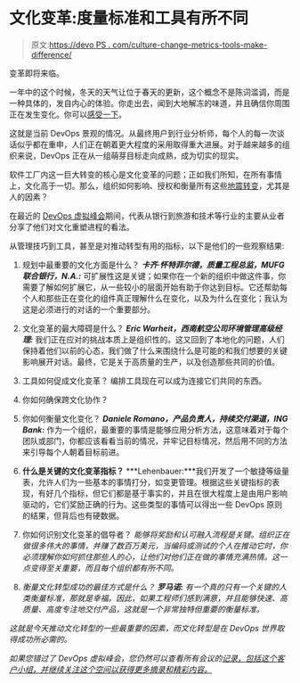 # 文化变革:度量标准和工具有所不同

> 原文:[https://devo PS . com/culture-change-metrics-tools-make-difference/](https://devops.com/culture-change-metrics-tools-make-difference/)

变革即将来临。

一年中的这个时候，冬天的天气让位于春天的更新，这个概念不是陈词滥调，而是一种具体的，发自内心的体验。你走出去，闻到大地解冻的味道，并且确信你周围正在发生变化。你可以[感受一下](http://images.performgroup.com/di/library/sporting_news/3e/9/spring-training-2016-011316-ftr-gettyjpg_16g8jw9uxcx1718ouuu88udym0.jpg?t=1007986778)。

这就是当前 DevOps 景观的情况。从最终用户到行业分析师，每个人的每一次谈话似乎都在重申，人们正在朝着更大程度的采用取得重大进展。对于越来越多的组织来说，DevOps 正在从一组萌芽目标走向成熟，成为切实的现实。

软件工厂内这一巨大转变的核心是文化变革的问题；正如我们所知，在所有事情上，文化高于一切。那么，组织如何影响、授权和衡量所有这些[地震转变](https://jaxenter.com/interview-with-paul-reed-125033.html)，尤其是人的因素？

在最近的 [DevOps 虚拟峰会](http://events.informationweek.com/cadevops/)期间，代表从银行到旅游和技术等行业的主要从业者分享了他们对文化重塑进程的看法。

从管理技巧到工具，甚至是对推动转型有用的指标，以下是他们的一些观察结果:

1.  规划中最重要的文化方面是什么？
    ***卡齐·怀特菲尔德，质量工程总监，MUFG 联合银行，N.A.:*** 可扩展性这是关键；如果你在一个新的组织中做这件事，你需要了解如何扩展它，从一些较小的层面开始有助于你达到目标。它还帮助每个人和那些正在变化的组件真正理解什么在变化，以及为什么在变化；我认为这是必须进行的对话的一个重要部分。

2.  文化变革的最大障碍是什么？
    ***Eric Warheit，西南航空公司环境管理高级经理:*** 我们正在应对的挑战本质上是组织性的。这又回到了本地化的问题，人们保持着他们以前的心态，我们做了什么来围绕什么是可能的和我们想要的关键影响展开对话。最终，它是关于高质量的生产，以及创造那些共同的价值。

3.  工具如何促成文化变革？
    编排工具现在可以成为连接它们共同的东西。

4.  你如何确保跨文化协作？

5.  你如何衡量文化变化？
    ***Daniele Romano，产品负责人，持续交付渠道，ING Bank:*** 作为一个组织，最重要的事情是能够应用分析方法，这意味着对于每个团队或部门，你都应该看看当前的情况，并牢记目标情况，然后用不同的方法来引导每个人朝着目标前进。

6.  **什么是关键的文化变革指标？** ***Lehenbauer:***我们开发了一个敏捷等级量表，允许人们为一些基本的事情打分，如变更管理。根据这些关键指标的表现，有好几个指标，但它们都是基于事实的，并且在很大程度上是由用户影响驱动的，它们奖励正确的行为。这些类型的事情可以得出一些 DevOps 原则的结果，但背后也有硬数据。

7.  你如何识别文化变革的倡导者？
    *能够将奖励和认可融入流程是关键。组织正在做很多伟大的事情，并赚了数百万美元，当编码或测试的个人在推动它时，你必须理解你如何抓住那些人的心，让他们对他们正在做的事情充满热情。这一点变得至关重要，而且每个组织都有所不同。*

8.  *衡量文化转型成功的最佳方式是什么？
    ***罗马诺:*** 有一个真的只有一个关键的人类衡量标准，那就是幸福。因此，如果工程师们感到满意，并且能够快速、高质量、高度专注地交付产品，这就是一个非常独特但重要的衡量标准。*

*这就是今天推动文化转型的一些最重要的因素，而文化转型是在 DevOps 世界取得成功所必需的。*

*如果您错过了 DevOps 虚拟峰会，您仍然可以查看所有会议的[记录，包括这个客户小组，并继续关注这个空间以获得更多摘录和精彩内容。](http://events.informationweek.com/cadevops/)*